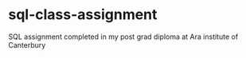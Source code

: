 # sql-class-assignment
SQL assignment completed in my post grad diploma at Ara institute of Canterbury

